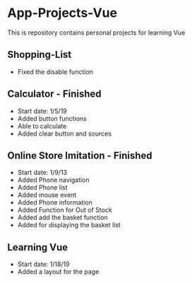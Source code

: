 # App-Projects-Vue
This is repository contains personal projects for learning Vue

## Shopping-List
- Fixed the disable function

## Calculator - Finished
- Start date: 1/5/19
- Added button functions
- Able to calculate
- Added clear button and sources

## Online Store Imitation - Finished
- Start date: 1/9/13
- Added Phone navigation
- Added Phone list
- Added mouse event
- Added Phone information
- Added Function for Out of Stock
- Added add the basket function
- Added for displaying the basket list

## Learning Vue
- Start date: 1/18/19
- Added a layout for the page